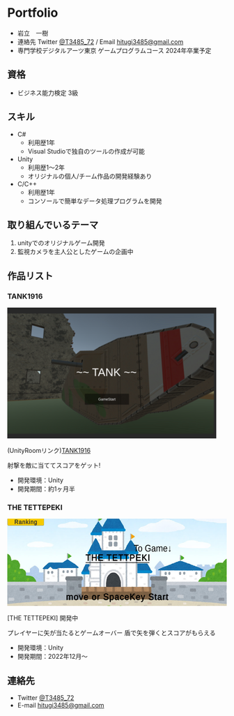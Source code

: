 # Portfolio

- 岩立　一樹
- 連絡先 Twitter [@T3485_72](https://twitter.com/T3485_72)  / Email [hitugi3485@gmail.com](hitugi3485@gmail.com)
- 専門学校デジタルアーツ東京 ゲームプログラムコース 2024年卒業予定

## 資格 
- ビジネス能力検定 3級

## スキル
- C#
  - 利用歴1年
  - Visual Studioで独自のツールの作成が可能
- Unity
  - 利用歴1～2年
  - オリジナルの個人/チーム作品の開発経験あり
- C/C++
  - 利用歴1年
  - コンソールで簡単なデータ処理プログラムを開発

## 取り組んでいるテーマ
1. unityでのオリジナルゲーム開発
2. 監視カメラを主人公としたゲームの企画中

## 作品リスト

### TANK1916
[<img src="images/TANK916Title.png" alt="inm" style="height: 300px">](TANK916Title.png)

(UnityRoomリンク)[TANK1916](https://unityroom.com/games/tank1916)

射撃を敵に当ててスコアをゲット! 

- 開発環境：Unity
- 開発期間：約1ヶ月半

### THE TETTEPEKI
[<img src="images/TeepekiTitle.png" alt="a" style="height: 200px">](TeepekiTitle.png)

[THE TETTEPEKI] 開発中

プレイヤーに矢が当たるとゲームオーバー 盾で矢を弾くとスコアがもらえる
- 開発環境：Unity
- 開発期間：2022年12月～

## 連絡先
- Twitter [@T3485_72](https://twitter.com/T3485_72)
- E-mail [hitugi3485@gmail.com](hitugi3485@gmail.com)

